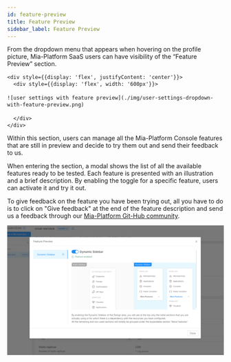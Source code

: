 ```yaml
---
id: feature-preview
title: Feature Preview
sidebar_label: Feature Preview
---
```


From the dropdown menu that appears when hovering on the profile picture, Mia-Platform SaaS users can have visibility of the “Feature Preview” section.

    <div style={{display: 'flex', justifyContent: 'center'}}>
      <div style={{display: 'flex', width: '600px'}}>

    ![user settings with feature preview](./img/user-settings-dropdown-with-feature-preview.png)

      </div>
    </div>

Within this section, users can manage all the Mia-Platform Console features that are still in preview and decide to try them out and send their feedback to us. 

When entering the section, a modal shows the list of all the available features ready to be tested. Each feature is presented with an illustration and a brief description. 
By enabling the toggle for a specific feature, users can activate it and try it out.

To give feedback on the feature you have been trying out, all you have to do is to click on "Give feedback" at the end of the feature description and send us a feedback through our [Mia-Platform Git-Hub community](https://github.com/mia-platform/community/discussions).

![enabling feature preview](./img/enabling-feature-preview.png)
